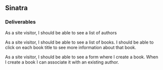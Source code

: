 ## Sinatra

### Deliverables

As a site visitor, I should be able to see a list of authors

As a site visitor, I should be able to see a list of books. I should be able to click on each book title to see more information about that book.


As a site visitor, I should be able to see a form where I create a book. When I create a book I can associate it with an existing author.
